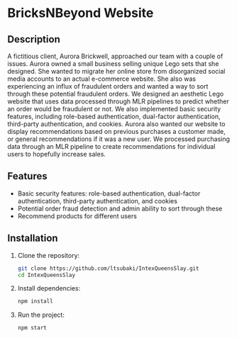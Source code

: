 # BricksNBeyond Website

## Description
A fictitious client, Aurora Brickwell, approached our team with a couple of issues. Aurora owned a small business selling unique Lego sets that she designed. 
She wanted to migrate her online store from disorganized social media accounts to an actual e-commerce website.
She also was experiencing an influx of fraudulent orders and wanted a way to sort through these potential fraudulent orders.
We designed an aesthetic Lego website that uses data processed through MLR pipelines to predict whether an order would be fraudulent or not.
We also implemented basic security features, including role-based authentication, dual-factor authentication, third-party authentication, and cookies.
Aurora also wanted our website to display recommendations based on previous purchases a customer made, or general recommendations if it was a new user.
We processed purchasing data through an MLR pipeline to create recommendations for individual users to hopefully increase sales.

## Features
- Basic security features: role-based authentication, dual-factor authentication, third-party authentication, and cookies
- Potential order fraud detection and admin ability to sort through these
- Recommend products for different users

## Installation
1. Clone the repository:
    ```bash
    git clone https://github.com/ltsubaki/IntexQueensSlay.git
    cd IntexQueensSlay
    ```
2. Install dependencies:
    ```bash
    npm install
    ```
3. Run the project:
    ```bash
    npm start
    ```
